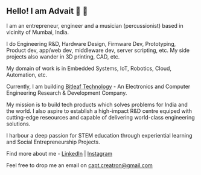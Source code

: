 ## Hello! I am Advait 👋 🙏

I am an entrepreneur, engineer and a musician (percussionist) based in vicinity of Mumbai, India.  

I do Engineering R&D, Hardware Design, Firmware Dev, Prototyping, Product dev, app/web dev, middleware dev, server scripting, etc. My side projects also wander in 3D printing, CAD, etc.  

My domain of work is in Embedded Systems, IoT, Robotics, Cloud, Automation, etc.  

Currently, I am building [Bitleaf Technology](https://github.com/bitleaf-technology) - An Electronics and Computer Engineering Research & Development Company.  

My mission is to build tech products which solves problems for India and the world. I also aspire to establish a high-impact R&D centre equiped with cutting-edge reseources and capable of delivering world-class engineering solutions.  

I harbour a deep passion for STEM education through experiential learning and Social Entrepreneurship Projects.  

Find more about me - [LinkedIn](https://www.linkedin.com/in/advait-lokhande) | [Instagram](https://instagram.com/advait.projx)   

Feel free to drop me an email on capt.creatron@gmail.com   

<!--
**advait-lokhande/advait-lokhande** is a ✨ _special_ ✨ repository because its `README.md` (this file) appears on your GitHub profile.

Here are some ideas to get you started:

- 🔭 I’m currently working on ...
- 🌱 I’m currently learning ...
- 👯 I’m looking to collaborate on ...
- 🤔 I’m looking for help with ...
- 💬 Ask me about ...
- 📫 How to reach me: ...
- 😄 Pronouns: ...
- ⚡ Fun fact: ...
-->
